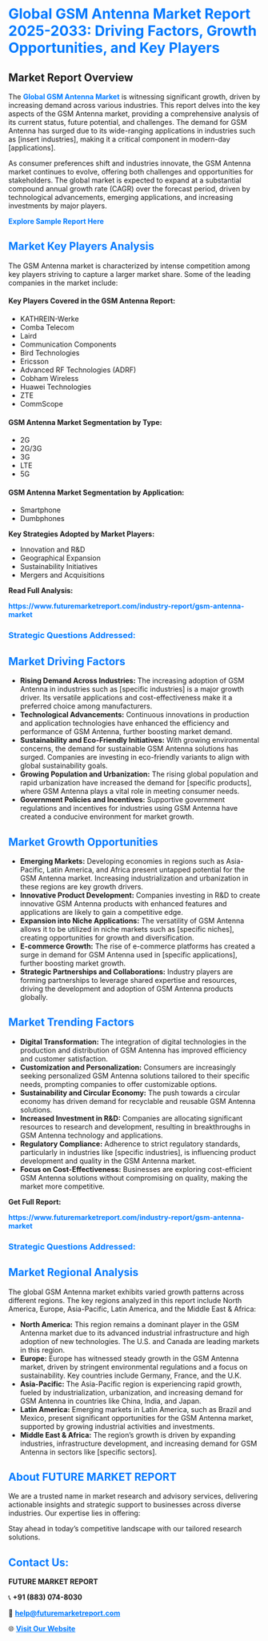 <h1 style="color: #007BFF;">Global GSM Antenna Market Report 2025-2033: Driving Factors, Growth Opportunities, and Key Players</h1>

<section id="overview">
<h2>Market Report Overview</h2>
<p>The <a href="https://www.futuremarketreport.com/industry-report/gsm-antenna-market" style="color: #007BFF; text-decoration: none;"><strong>Global GSM Antenna Market</strong></a> is witnessing significant growth, driven by increasing demand across various industries. This report delves into the key aspects of the GSM Antenna market, providing a comprehensive analysis of its current status, future potential, and challenges. The demand for GSM Antenna has surged due to its wide-ranging applications in industries such as [insert industries], making it a critical component in modern-day [applications].</p>
<p>As consumer preferences shift and industries innovate, the GSM Antenna market continues to evolve, offering both challenges and opportunities for stakeholders. The global market is expected to expand at a substantial compound annual growth rate (CAGR) over the forecast period, driven by technological advancements, emerging applications, and increasing investments by major players.</p>
</section>

<section id="overview">
<p><a href="https://www.futuremarketreport.com/request-sample/reportId=93065" style="color: #007BFF; text-decoration: none;"><strong>Explore Sample Report Here</strong></a></p>
</section>

<section id="key-players">
<h2 style="color: #007BFF;">Market Key Players Analysis</h2>
<p>The GSM Antenna market is characterized by intense competition among key players striving to capture a larger market share. Some of the leading companies in the market include:</p>
<h4>Key Players Covered in the GSM Antenna Report:</h4>
<ul><li>KATHREIN-Werke</li><li>Comba Telecom</li><li>Laird</li><li>Communication Components</li><li>Bird Technologies</li><li>Ericsson</li><li>Advanced RF Technologies (ADRF)</li><li>Cobham Wireless</li><li>Huawei Technologies</li><li>ZTE</li><li>CommScope</li></ul>
<h4>GSM Antenna Market Segmentation by Type:</h4>
<ul><li>2G</li><li>2G/3G</li><li>3G</li><li>LTE</li><li>5G</li></ul>

<h4>GSM Antenna Market Segmentation by Application:</h4>
<ul><li>Smartphone</li><li>Dumbphones</li></ul>
<p><strong>Key Strategies Adopted by Market Players:</strong></p>
<ul>
<li>Innovation and R&D</li>
<li>Geographical Expansion</li>
<li>Sustainability Initiatives</li>
<li>Mergers and Acquisitions</li>
</ul>
</section>

<section>
<p><strong>Read Full Analysis: </strong></p><a href="https://www.futuremarketreport.com/industry-report/gsm-antenna-market" style="color: #007BFF; text-decoration: none;"><strong>https://www.futuremarketreport.com/industry-report/gsm-antenna-market</strong></a>
<h3 style="color: #007BFF;">Strategic Questions Addressed:</h3>
</section>

<section id="driving-factors">
<h2 style="color: #007BFF;">Market Driving Factors</h2>
<ul>
<li><strong>Rising Demand Across Industries:</strong> The increasing adoption of GSM Antenna in industries such as [specific industries] is a major growth driver. Its versatile applications and cost-effectiveness make it a preferred choice among manufacturers.</li>
<li><strong>Technological Advancements:</strong> Continuous innovations in production and application technologies have enhanced the efficiency and performance of GSM Antenna, further boosting market demand.</li>
<li><strong>Sustainability and Eco-Friendly Initiatives:</strong> With growing environmental concerns, the demand for sustainable GSM Antenna solutions has surged. Companies are investing in eco-friendly variants to align with global sustainability goals.</li>
<li><strong>Growing Population and Urbanization:</strong> The rising global population and rapid urbanization have increased the demand for [specific products], where GSM Antenna plays a vital role in meeting consumer needs.</li>
<li><strong>Government Policies and Incentives:</strong> Supportive government regulations and incentives for industries using GSM Antenna have created a conducive environment for market growth.</li>
</ul>
</section>

<section id="growth-opportunities">
<h2 style="color: #007BFF;">Market Growth Opportunities</h2>
<ul>
<li><strong>Emerging Markets:</strong> Developing economies in regions such as Asia-Pacific, Latin America, and Africa present untapped potential for the GSM Antenna market. Increasing industrialization and urbanization in these regions are key growth drivers.</li>
<li><strong>Innovative Product Development:</strong> Companies investing in R&D to create innovative GSM Antenna products with enhanced features and applications are likely to gain a competitive edge.</li>
<li><strong>Expansion into Niche Applications:</strong> The versatility of GSM Antenna allows it to be utilized in niche markets such as [specific niches], creating opportunities for growth and diversification.</li>
<li><strong>E-commerce Growth:</strong> The rise of e-commerce platforms has created a surge in demand for GSM Antenna used in [specific applications], further boosting market growth.</li>
<li><strong>Strategic Partnerships and Collaborations:</strong> Industry players are forming partnerships to leverage shared expertise and resources, driving the development and adoption of GSM Antenna products globally.</li>
</ul>
</section>

<section id="trending-factors">
<h2 style="color: #007BFF;">Market Trending Factors</h2>
<ul>
<li><strong>Digital Transformation:</strong> The integration of digital technologies in the production and distribution of GSM Antenna has improved efficiency and customer satisfaction.</li>
<li><strong>Customization and Personalization:</strong> Consumers are increasingly seeking personalized GSM Antenna solutions tailored to their specific needs, prompting companies to offer customizable options.</li>
<li><strong>Sustainability and Circular Economy:</strong> The push towards a circular economy has driven demand for recyclable and reusable GSM Antenna solutions.</li>
<li><strong>Increased Investment in R&D:</strong> Companies are allocating significant resources to research and development, resulting in breakthroughs in GSM Antenna technology and applications.</li>
<li><strong>Regulatory Compliance:</strong> Adherence to strict regulatory standards, particularly in industries like [specific industries], is influencing product development and quality in the GSM Antenna market.</li>
<li><strong>Focus on Cost-Effectiveness:</strong> Businesses are exploring cost-efficient GSM Antenna solutions without compromising on quality, making the market more competitive.</li>
</ul>
</section>

<section>
<p><strong>Get Full Report: </strong></p><a href="https://www.futuremarketreport.com/industry-report/gsm-antenna-market" style="color: #007BFF; text-decoration: none;"><strong>https://www.futuremarketreport.com/industry-report/gsm-antenna-market</strong></a>
<h3 style="color: #007BFF;">Strategic Questions Addressed:</h3>
</section>


<section id="regional-analysis">
<h2 style="color: #007BFF;">Market Regional Analysis</h2>
<p>The global GSM Antenna market exhibits varied growth patterns across different regions. The key regions analyzed in this report include North America, Europe, Asia-Pacific, Latin America, and the Middle East & Africa:</p>
<ul>
<li><strong>North America:</strong> This region remains a dominant player in the GSM Antenna market due to its advanced industrial infrastructure and high adoption of new technologies. The U.S. and Canada are leading markets in this region.</li>
<li><strong>Europe:</strong> Europe has witnessed steady growth in the GSM Antenna market, driven by stringent environmental regulations and a focus on sustainability. Key countries include Germany, France, and the U.K.</li>
<li><strong>Asia-Pacific:</strong> The Asia-Pacific region is experiencing rapid growth, fueled by industrialization, urbanization, and increasing demand for GSM Antenna in countries like China, India, and Japan.</li>
<li><strong>Latin America:</strong> Emerging markets in Latin America, such as Brazil and Mexico, present significant opportunities for the GSM Antenna market, supported by growing industrial activities and investments.</li>
<li><strong>Middle East & Africa:</strong> The region’s growth is driven by expanding industries, infrastructure development, and increasing demand for GSM Antenna in sectors like [specific sectors].</li>
</ul>
</section>

<footer>
<h2 style="color: #007BFF;">About FUTURE MARKET REPORT</h2>
<p>We are a trusted name in market research and advisory services, delivering actionable insights and strategic support to businesses across diverse industries. Our expertise lies in offering:</p>

<p>Stay ahead in today’s competitive landscape with our tailored research solutions.</p>

<h2 style="color: #007BFF;">Contact Us:</h2>
<p><strong>FUTURE MARKET REPORT</strong></p>
<p>📞 <strong>+91 (883) 074-8030</strong></p>
<p>📧 <strong><a href="mailto:help@futuremarketreport.com" style="color: #007BFF;">help@futuremarketreport.com</a></strong></p>
<p>🌐 <strong><a href="https://www.futuremarketreport.com/" style="color: #007BFF;">Visit Our Website</a></strong></p>
</footer>